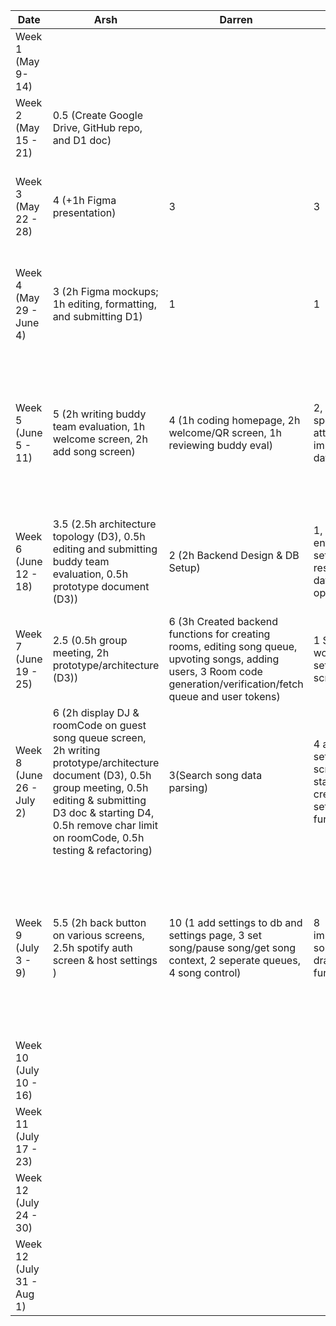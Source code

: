 | Date | Arsh | Darren | Braden | Grace | Maximus | Kenneth  | Task |
|-|-|-|-|-|-|-|-|
| Week 1 (May 9- 14)| | | | | | | |
| Week 2 (May 15 - 21) | 0.5 (Create Google Drive, GitHub repo, and D1 doc) | | | | | | |
| Week 3 (May 22 - 28) | 4 (+1h Figma presentation) | 3 | 3 | 4.5 (+1.5h Figma wireframe) | 3 | 3 | First meeting, brainstorming and discussing features and work on presentation|
| Week 4 (May 29 - June 4) | 3 (2h Figma mockups; 1h editing, formatting, and submitting D1) | 1 | 1 | 1 | 1 | 1 | Discuss server details and how to communicate with Spotify API, complete project proposal |
| Week 5 (June 5 - 11) | 5 (2h writing buddy team evaluation, 1h welcome screen, 2h add song screen) | 4 (1h coding homepage, 2h welcome/QR screen, 1h reviewing buddy eval) | 2, all time spent attempting to implement database | 4.5 (1.5h homepage, 2h reusable background, 1h reviewing buddy eval) | 0.5 (Helped tweak welcome screen) | 5.5 (2h worked on welcome screen, 1h reviewing buddy eval, 2.5 song queue screen) | Complete initial version of welcome screen, add song screen, and song queue screen, and complete the bulk of the buddy team evaluation |
| Week 6 (June 12 - 18) | 3.5 (2.5h architecture topology (D3), 0.5h editing and submitting buddy team evaluation, 0.5h prototype document (D3)) | 2 (2h Backend Design & DB Setup) | 1, environment setup and research database options | 1 (1 addSong UI) | 2 (2h Backend Design & DB Setup) | 3 (1h host queue, progress bar, and control buttons, 2h setup retrofit and spotify api) | |
| Week 7 (June 19 - 25) | 2.5 (0.5h group meeting, 2h prototype/architecture (D3)) | 6 (3h Created backend functions for creating rooms, editing song queue, upvoting songs, adding users, 3 Room code generation/verification/fetch queue and user tokens) | 1 Started working on settings screen | 10 (3 spotify authorization, 7 search api) | 2 (able to add songs from add song screen to database) | 2 (1h refactor add song screen, 1h host screen) | |
| Week 8 (June 26 - July 2) | 6 (2h display DJ & roomCode on guest song queue screen, 2h writing prototype/architecture document (D3), 0.5h group meeting, 0.5h editing & submitting D3 doc & starting D4, 0.5h remove char limit on roomCode, 0.5h testing & refactoring) | 3(Search song data parsing) | 4 added settings screen and started creating settings functions | 11 (7 addSong API and display, 2 song control, 2 guest spotify authz) | 3 (Modify queue UI, implemented upvoting) | 5.5 (0.5 D3 doc, 1 fix searching, 1.5 fetch song queue and refactor, 1.5 host queue and song removal, 1 refactor add song screen) |  |
| Week 9 (July 3 - 9) | 5.5 (2h back button on various screens, 2.5h spotify auth screen & host settings ) | 10 (1 add settings to db and settings page, 3 set song/pause song/get song context, 2 seperate queues, 4 song control)  | 8 implementing song queue drag functionality | 12 (4.5 previous song control, 3 get current playing song, 4 seek song position, 0.5 song duration) | 3 (Upvoting syncs to database. Still need to implement guest upvote rate limiting) | 9 (1h approve/deny, 1.5h return to room, 2h suggestions remaining and refactor user object, 1h fix playback, 3h current song and fetching all queues, 0.5h fix seek timestamp) |  |
| Week 10 (July 10 - 16) |  |  |  |  |  |  |  |
| Week 11 (July 17 - 23) |  |  |  |  |  |  |  |
| Week 12 (July 24 - 30) |  |  |  |  |  |  |  |
| Week 12 (July 31 - Aug 1) |  |  |  |  |  |  |  |

